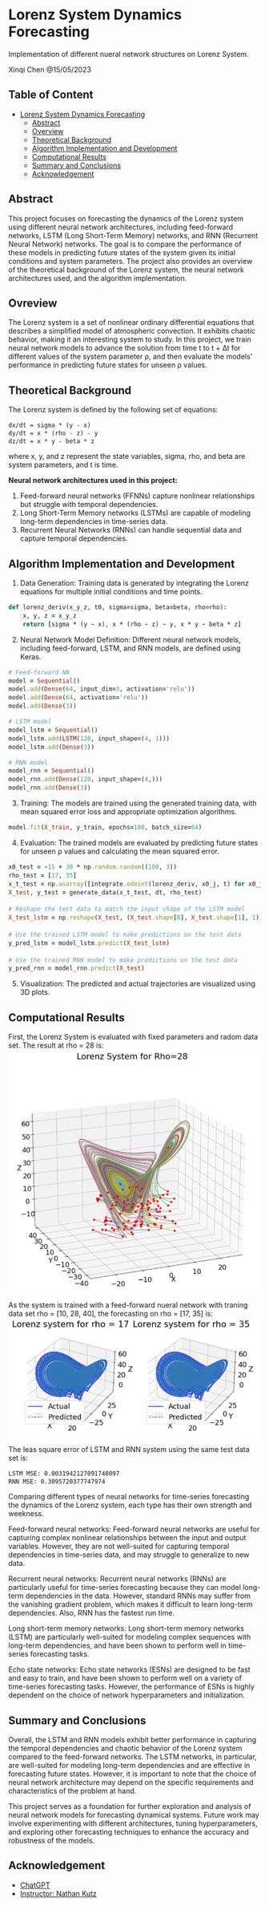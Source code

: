 # Lorenz System Dynamics Forecasting
Implementation of different nueral network structures on Lorenz System.

</p>
Xinqi Chen @15/05/2023 

## Table of Content
- [Lorenz System Dynamics Forecasting](#lorenz-system-dynamics-forecasting)
  - [Abstract](#abstract)
  - [Overview](#overview)
  - [Theoretical Background](#theoretical-background)
  - [Algorithm Implementation and Development](#algorithm-implementation-and-development)
  - [Computational Results](#computational-results)
  - [Summary and Conclusions](#summary-and-conclusions)
  - [Acknowledgement](#acknowledgement)
  
## Abstract
This project focuses on forecasting the dynamics of the Lorenz system using different neural network architectures, including feed-forward networks, LSTM (Long Short-Term Memory) networks, and RNN (Recurrent Neural Network) networks. The goal is to compare the performance of these models in predicting future states of the system given its initial conditions and system parameters. The project also provides an overview of the theoretical background of the Lorenz system, the neural network architectures used, and the algorithm implementation.

## Ovreview
The Lorenz system is a set of nonlinear ordinary differential equations that describes a simplified model of atmospheric convection. It exhibits chaotic behavior, making it an interesting system to study. In this project, we train neural network models to advance the solution from time t to t + ∆t for different values of the system parameter ρ, and then evaluate the models' performance in predicting future states for unseen ρ values.

## Theoretical Background
The Lorenz system is defined by the following set of equations:
```
dx/dt = sigma * (y - x)
dy/dt = x * (rho - z) - y
dz/dt = x * y - beta * z
```
where x, y, and z represent the state variables, sigma, rho, and beta are system parameters, and t is time.

**Neural network architectures used in this project:**
1. Feed-forward neural networks (FFNNs) capture nonlinear relationships but struggle with temporal dependencies.
2. Long Short-Term Memory networks (LSTMs) are capable of modeling long-term dependencies in time-series data.
3. Recurrent Neural Networks (RNNs) can handle sequential data and capture temporal dependencies.

## Algorithm Implementation and Development
1. Data Generation: Training data is generated by integrating the Lorenz equations for multiple initial conditions and time points.
```ruby
def lorenz_deriv(x_y_z, t0, sigma=sigma, beta=beta, rho=rho):
    x, y, z = x_y_z
    return [sigma * (y - x), x * (rho - z) - y, x * y - beta * z]
```

2. Neural Network Model Definition: Different neural network models, including feed-forward, LSTM, and RNN models, are defined using Keras.
```ruby
# Feed-forward NN
model = Sequential()
model.add(Dense(64, input_dim=3, activation='relu'))
model.add(Dense(64, activation='relu'))
model.add(Dense(3))
```

```ruby
# LSTM model
model_lstm = Sequential()
model_lstm.add(LSTM(128, input_shape=(4, 1)))
model_lstm.add(Dense(3))
```

```ruby
# RNN model
model_rnn = Sequential()
model_rnn.add(Dense(128, input_shape=(4,)))
model_rnn.add(Dense(3))
```

3. Training: The models are trained using the generated training data, with mean squared error loss and appropriate optimization algorithms.
```ruby
model.fit(X_train, y_train, epochs=100, batch_size=64)
```

4. Evaluation: The trained models are evaluated by predicting future states for unseen ρ values and calculating the mean squared error.
```ruby
x0_test = -15 + 30 * np.random.random((100, 3))
rho_test = [17, 35]
x_t_test = np.asarray([integrate.odeint(lorenz_deriv, x0_j, t) for x0_j in x0_test])
X_test, y_test = generate_data(x_t_test, dt, rho_test)

# Reshape the test data to match the input shape of the LSTM model
X_test_lstm = np.reshape(X_test, (X_test.shape[0], X_test.shape[1], 1))

# Use the trained LSTM model to make predictions on the test data
y_pred_lstm = model_lstm.predict(X_test_lstm)

# Use the trained RNN model to make predictions on the test data
y_pred_rnn = model_rnn.predict(X_test)
```

5. Visualization: The predicted and actual trajectories are visualized using 3D plots.

## Computational Results
First, the Lorenz System is evaluated with fixed parameters and radom data set. The result at rho = 28 is:
![r28](https://github.com/Mmmo-C/Lorenz-System-Dynamics-Forecasting/blob/main/results/eg1.png)

As the system is trained with a feed-forward nueral network with traning data set rho = [10, 28, 40], the forecasting on rho = [17, 35] is:
![result](https://github.com/Mmmo-C/Lorenz-System-Dynamics-Forecasting/blob/main/results/lz.png)

The leas square error of LSTM and RNN system using the same test data set is:
```
LSTM MSE: 0.0031942127091748097
RNN MSE: 0.3095720377747974
```

Comparing different types of neural networks for time-series forecasting the dynamics of the Lorenz system, each type has their own strength and weekness.

Feed-forward neural networks:
Feed-forward neural networks are useful for capturing complex nonlinear relationships between the input and output variables. However, they are not well-suited for capturing temporal dependencies in time-series data, and may struggle to generalize to new data.

Recurrent neural networks:
Recurrent neural networks (RNNs) are particularly useful for time-series forecasting because they can model long-term dependencies in the data. However, standard RNNs may suffer from the vanishing gradient problem, which makes it difficult to learn long-term dependencies. Also, RNN has the fastest run time.

Long short-term memory networks:
Long short-term memory networks (LSTM) are particularly well-suited for modeling complex sequences with long-term dependencies, and have been shown to perform well in time-series forecasting tasks.

Echo state networks:
Echo state networks (ESNs) are designed to be fast and easy to train, and have been shown to perform well on a variety of time-series forecasting tasks. However, the performance of ESNs is highly dependent on the choice of network hyperparameters and initialization.

## Summary and Conclusions
Overall, the LSTM and RNN models exhibit better performance in capturing the temporal dependencies and chaotic behavior of the Lorenz system compared to the feed-forward networks. The LSTM networks, in particular, are well-suited for modeling long-term dependencies and are effective in forecasting future states. However, it is important to note that the choice of neural network architecture may depend on the specific requirements and characteristics of the problem at hand.

This project serves as a foundation for further exploration and analysis of neural network models for forecasting dynamical systems. Future work may involve experimenting with different architectures, tuning hyperparameters, and exploring other forecasting techniques to enhance the accuracy and robustness of the models.

## Acknowledgement
- [ChatGPT](https://platform.openai.com/)
- [Instructor: Nathan Kutz](https://github.com/nathankutz)

